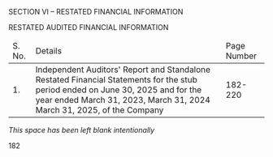 SECTION VI – RESTATED FINANCIAL INFORMATION

RESTATED AUDITED FINANCIAL INFORMATION

<table><thead><tr><td>S. No.</td><td>Details</td><td>Page Number</td></tr></thead><tbody><tr><td>1.</td><td>Independent Auditors' Report and Standalone Restated Financial Statements for the stub period ended on June 30, 2025 and for the year ended March 31, 2023, March 31, 2024 March 31, 2025, of the Company</td><td>182-220</td></tr></tbody></table>

*This space has been left blank intentionally*

182